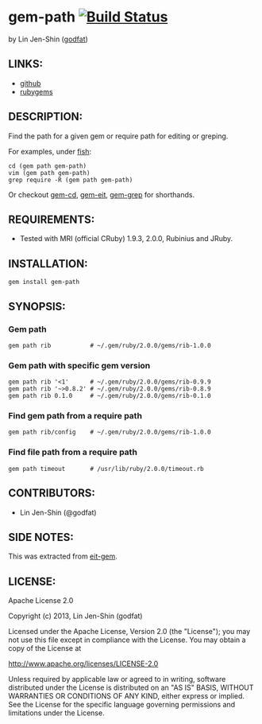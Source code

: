 # gem-path [![Build Status](https://secure.travis-ci.org/godfat/gem-path.png?branch=master)](http://travis-ci.org/godfat/gem-path)

by Lin Jen-Shin ([godfat](http://godfat.org))

## LINKS:

* [github](https://github.com/godfat/gem-path)
* [rubygems](https://rubygems.org/gems/gem-path)

## DESCRIPTION:

Find the path for a given gem or require path for editing or greping.

For examples, under [fish](http://fishshell.com/):

    cd (gem path gem-path)
    vim (gem path gem-path)
    grep require -R (gem path gem-path)

Or checkout [gem-cd][], [gem-eit][], [gem-grep][] for shorthands.

[gem-cd]: https://github.com/godfat/gem-cd
[gem-eit]: https://github.com/godfat/gem-eit
[gem-grep]: https://github.com/godfat/gem-grep

## REQUIREMENTS:

* Tested with MRI (official CRuby) 1.9.3, 2.0.0, Rubinius and JRuby.

## INSTALLATION:

    gem install gem-path

## SYNOPSIS:

### Gem path

    gem path rib           # ~/.gem/ruby/2.0.0/gems/rib-1.0.0

### Gem path with specific gem version

    gem path rib '<1'      # ~/.gem/ruby/2.0.0/gems/rib-0.9.9
    gem path rib '~>0.8.2' # ~/.gem/ruby/2.0.0/gems/rib-0.8.9
    gem path rib 0.1.0     # ~/.gem/ruby/2.0.0/gems/rib-0.1.0

### Find gem path from a require path

    gem path rib/config    # ~/.gem/ruby/2.0.0/gems/rib-1.0.0

### Find file path from a require path

    gem path timeout       # /usr/lib/ruby/2.0.0/timeout.rb

## CONTRIBUTORS:

* Lin Jen-Shin (@godfat)

## SIDE NOTES:

This was extracted from [eit-gem][].

[eit-gem]: https://github.com/godfat/dev-tool/blob/eaafad940ee3c274cccddf831e04216969223146/bin/eit-gem

## LICENSE:

Apache License 2.0

Copyright (c) 2013, Lin Jen-Shin (godfat)

Licensed under the Apache License, Version 2.0 (the "License");
you may not use this file except in compliance with the License.
You may obtain a copy of the License at

<http://www.apache.org/licenses/LICENSE-2.0>

Unless required by applicable law or agreed to in writing, software
distributed under the License is distributed on an "AS IS" BASIS,
WITHOUT WARRANTIES OR CONDITIONS OF ANY KIND, either express or implied.
See the License for the specific language governing permissions and
limitations under the License.
